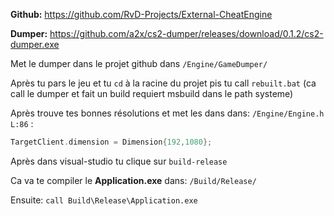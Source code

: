**Github:**
https://github.com/RvD-Projects/External-CheatEngine

**Dumper:**
https://github.com/a2x/cs2-dumper/releases/download/0.1.2/cs2-dumper.exe

Met le dumper dans le projet github dans `/Engine/GameDumper/` 

Après tu pars le jeu et tu `cd` à la racine du projet pis tu call
`rebuilt.bat`
(ca call le dumper et fait un build requiert msbuild dans le path systeme)

Après trouve tes bonnes résolutions et met les dans dans: `/Engine/Engine.h L:86` :
```cpp
TargetClient.dimension = Dimension{192,1080};
```

Après dans visual-studio tu clique sur  `build-release`

Ca va te compiler le **Application.exe** dans: `/Build/Release/`

Ensuite: `call Build\Release\Application.exe`
